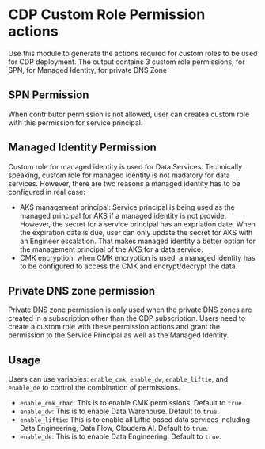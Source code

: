 # CDP Custom Role Permission actions
Use this module to generate the actions requred for custom roles to be used for CDP deployment. 
The output contains 3 custom role permissions, for SPN, for Managed Identity, for private DNS Zone

## SPN Permission
When contributor permission is not allowed, user can createa custom role with this permission for service principal.

## Managed Identity Permission
Custom role for managed identity is used for Data Services. 
Technically speaking, custom role for managed identity is not madatory for data services. However, there are two reasons a managed identity has to be configured in real case:
- AKS management principal: Service principal is being used as the managed principal for AKS if a managed identity is not provide. However, the secret for a service principal has an expriation date. When the expiration date is due, user can only update the secret for AKS with an Engineer escalation. That makes managed identity a better option for the management principal of the AKS for a data service.
- CMK encryption: when CMK encryption is used, a managed identity has to be configured to access the CMK and encrypt/decrypt the data.

## Private DNS zone permission
Private DNS zone permission is only used when the private DNS zones are created in a subscription other than the CDP subscription. Users need to create a custom role with these permission actions and grant the permission to the Service Principal as well as the Managed Identity. 

## Usage
Users can use variables: `enable_cmk`, `enable_dw`, `enable_liftie`, and `enable_de` to control the combination of permissions.
- `enable_cmk_rbac`: This is to enable CMK permissions. Default to `true`. 
- `enable_dw`: This is to enable Data Warehouse. Default to `true`.
- `enable_liftie`: This is to enable all Liftie based data services including Data Engineering, Data Flow, Cloudera AI. Default to `true`.
- `enable_de`: This is to enable Data Engineering. Default to `true`.